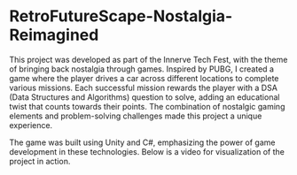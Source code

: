 # RetroFutureScape-Nostalgia-Reimagined
This project was developed as part of the Innerve Tech Fest, with the theme of bringing back nostalgia through games. Inspired by PUBG, I created a game where the player drives a car across different locations to complete various missions. Each successful mission rewards the player with a DSA (Data Structures and Algorithms) question to solve, adding an educational twist that counts towards their points. The combination of nostalgic gaming elements and problem-solving challenges made this project a unique experience.

The game was built using Unity and C#, emphasizing the power of game development in these technologies. Below is a video for visualization of the project in action.

